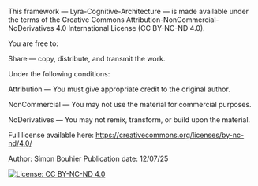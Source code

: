 This framework — Lyra-Cognitive-Architecture — is made available under the terms of the Creative Commons Attribution-NonCommercial-NoDerivatives 4.0 International License (CC BY-NC-ND 4.0).

You are free to:

Share — copy, distribute, and transmit the work.

Under the following conditions:

Attribution — You must give appropriate credit to the original author.

NonCommercial — You may not use the material for commercial purposes.

NoDerivatives — You may not remix, transform, or build upon the material.

Full license available here: https://creativecommons.org/licenses/by-nc-nd/4.0/

Author: Simon Bouhier
Publication date: 12/07/25


[![License: CC BY-NC-ND 4.0](https://licensebuttons.net/l/by-nc-nd/4.0/88x31.png)](https://creativecommons.org/licenses/by-nc-nd/4.0/)
